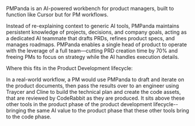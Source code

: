 PMPanda is an AI-powered workbench for product managers, built to function like Cursor but for PM workflows.

Instead of re-explaining context to generic AI tools, PMPanda maintains persistent knowledge of projects, decisions, and company goals, acting as a dedicated AI teammate that drafts PRDs, refines product specs, and manages roadmaps. PMPanda enables a single head of product to operate with the leverage of a full team—cutting PRD creation time by 70% and freeing PMs to focus on strategy while the AI handles execution details. 

Where this fits in the Product Development lifecycle:

In a real-world workflow, a PM would use PMPanda to draft and iterate on the product documents, then pass the results over to an engineer using Traycer and Cline to build the technical plan and create the code assets, that are reviewed by CodeRabbit as they are produced. It sits above these other tools in the product phase of the product development lifecycle--bringing the same AI value to the product phase that these other tools bring to the code phase.
